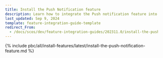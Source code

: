 ```yaml
---
title: Install the Push Notification feature
description: Learn how to integrate the Push notification feature into your Spryker Cloud Commerce OS project
last_updated: Sep 9, 2024
template: feature-integration-guide-template
redirect_From:
  - /docs/scos/dev/feature-integration-guides/202311.0/install-the-push-notification-feature.html
---
```


{% include pbc/all/install-features/latest/install-the-push-notification-feature.md %} <!-- To edit, see /_includes/pbc/all/install-features/202311.0/install-the-push-notification-feature.md -->
